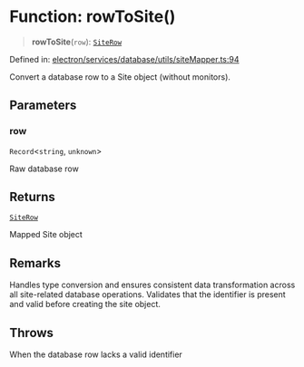 # Function: rowToSite()

> **rowToSite**(`row`): [`SiteRow`](../interfaces/SiteRow.md)

Defined in: [electron/services/database/utils/siteMapper.ts:94](https://github.com/Nick2bad4u/Uptime-Watcher/blob/3cce0c3b352c8390536ca3c7399ece50a05faf18/electron/services/database/utils/siteMapper.ts#L94)

Convert a database row to a Site object (without monitors).

## Parameters

### row

`Record`\<`string`, `unknown`\>

Raw database row

## Returns

[`SiteRow`](../interfaces/SiteRow.md)

Mapped Site object

## Remarks

Handles type conversion and ensures consistent data transformation
across all site-related database operations. Validates that the identifier
is present and valid before creating the site object.

## Throws

When the database row lacks a valid identifier
